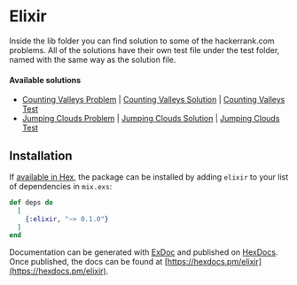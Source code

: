 # Elixir

Inside the lib folder you can find solution to some of the hackerrank.com problems. All of the solutions have their own test file under the test folder, named with the same way as the solution file.

#### Available solutions

- [Counting Valleys Problem](https://www.hackerrank.com/challenges/counting-valleys/problem) | [Counting Valleys Solution](silva96/hackerrank/elixir/lib/counting_valleys.ex) | [Counting Valleys Test](silva96/hackerrank/elixir/test/counting_valleys_test.exs)
- [Jumping Clouds Problem](https://www.hackerrank.com/challenges/jumping-on-the-clouds/problem) | [Jumping Clouds Solution](silva96/hackerrank/elixir/lib/jumping_clouds.ex) | [Jumping Clouds Test](silva96/hackerrank/elixir/test/jumping_clouds_test.exs)


## Installation

If [available in Hex](https://hex.pm/docs/publish), the package can be installed
by adding `elixir` to your list of dependencies in `mix.exs`:

```elixir
def deps do
  [
    {:elixir, "~> 0.1.0"}
  ]
end
```

Documentation can be generated with [ExDoc](https://github.com/elixir-lang/ex_doc)
and published on [HexDocs](https://hexdocs.pm). Once published, the docs can
be found at [https://hexdocs.pm/elixir](https://hexdocs.pm/elixir).

